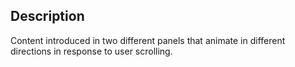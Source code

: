 ## Description

Content introduced in two different panels that animate in different directions in response to user scrolling.